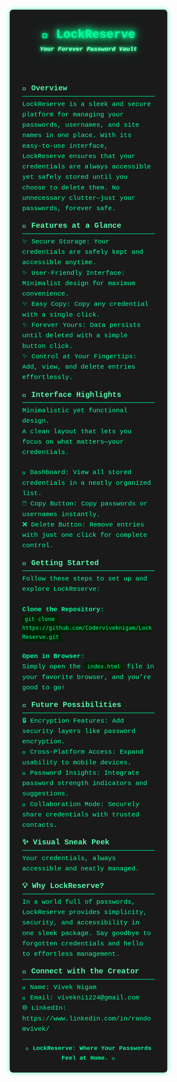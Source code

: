 <!DOCTYPE html>
<html lang="en">
<head>
<meta charset="UTF-8" />
<meta name="viewport" content="width=device-width, initial-scale=1" />
<title>LockReserve README</title>
<style>
  .header {
    font-weight: bold;
    font-size: 2.4rem;
    text-align: center;
    padding: 20px;
    border-radius: 8px;
    margin-bottom: 40px;
    position: relative;
    animation: flicker 2.5s infinite alternate;
    color: #00ff99;
    text-shadow:
      0 0 5px #00ff99,
      0 0 10px #00ff99,
      0 0 20px #00ff99,
      0 0 40px #00ff99,
      0 0 80px #00ff99;
  }
  .header b {
    animation: neonPulse 3s ease-in-out infinite alternate;
  }
  @keyframes neonPulse {
    0%, 100% {
      text-shadow:
        0 0 10px #00ff99,
        0 0 20px #00ff99,
        0 0 30px #00ff99,
        0 0 40px #00ff99;
      color: #00ff99;
    }
    50% {
      text-shadow:
        0 0 20px #55ffaa,
        0 0 30px #55ffaa,
        0 0 40px #55ffaa,
        0 0 50px #55ffaa;
      color: #55ffaa;
    }
  }
  @keyframes flicker {
    0%, 19%, 21%, 23%, 25%, 54%, 56%, 100% {
      opacity: 1;
    }
    20%, 22%, 24%, 55% {
      opacity: 0.85;
    }
  }
  p, br {
    font-size: 1.1rem;
    line-height: 1.5;
    margin: 12px 0;
  }
  .section-title {
    font-weight: bold;
    margin: 32px 0 12px 0;
    font-size: 1.5rem;
    border-bottom: 1px solid #00ff99;
    padding-bottom: 6px;
  }
  ul {
    list-style: none;
    padding-left: 0;
    margin: 12px 0 20px 0;
  }
  ul li {
    margin: 6px 0;
  }
  .feature, .future {
    color: #00cc77;
  }
  a {
    color: #00ff99;
    text-decoration: none;
  }
  a:hover {
    text-decoration: underline;
  }
</style>
</head>
<body>

<div style="
  background: #1a1a1a; 
  color: #00ff99; 
  padding: 30px 40px; 
  font-family: 'Consolas', 'Courier New', monospace; 
  font-size: 1.3rem; 
  line-height: 1.6; 
  border-radius: 10px; 
  max-width: 800px; 
  margin: 40px auto; 
  user-select: none;
  box-shadow: 0 0 15px #00ff99aa;
">

  <div class="header">
    🔐 <b>LockReserve</b><br>
    <div style="font-style: italic; font-size: 1.2rem; margin-bottom: 30px; color: #99ffbb;">
    Your Forever Password Vault
  </div>
  </div>

  <div style="margin-bottom: 20px;">
    <div style="font-weight: bold; font-size: 1.5rem; color: #55ffaa; margin-bottom: 8px; border-bottom: 2px solid #00cc77; padding-bottom: 4px;">
      🌟 Overview
    </div>
    LockReserve is a sleek and secure platform for managing your passwords, usernames, and site names in one place. With its easy-to-use interface, LockReserve ensures that your credentials are always accessible yet safely stored until you choose to delete them. No unnecessary clutter—just your passwords, forever safe.
  </div>

  <div style="margin-bottom: 20px;">
    <div style="font-weight: bold; font-size: 1.5rem; color: #55ffaa; margin-bottom: 8px; border-bottom: 2px solid #00cc77; padding-bottom: 4px;">
      💼 Features at a Glance
    </div>
    ✨ Secure Storage: Your credentials are safely kept and accessible anytime.<br>
    ✨ User-Friendly Interface: Minimalist design for maximum convenience.<br>
    ✨ Easy Copy: Copy any credential with a single click.<br>
    ✨ Forever Yours: Data persists until deleted with a simple button click.<br>
    ✨ Control at Your Fingertips: Add, view, and delete entries effortlessly.
  </div>

  <div style="margin-bottom: 20px;">
    <div style="font-weight: bold; font-size: 1.5rem; color: #55ffaa; margin-bottom: 8px; border-bottom: 2px solid #00cc77; padding-bottom: 4px;">
      🎨 Interface Highlights
    </div>
    Minimalistic yet functional design.<br>
    A clean layout that lets you focus on what matters—your credentials.<br><br>
    🔳 Dashboard: View all stored credentials in a neatly organized list.<br>
    🖱️ Copy Button: Copy passwords or usernames instantly.<br>
    ❌ Delete Button: Remove entries with just one click for complete control.
  </div>

  <div style="margin-bottom: 20px;">
    <div style="font-weight: bold; font-size: 1.5rem; color: #55ffaa; margin-bottom: 8px; border-bottom: 2px solid #00cc77; padding-bottom: 4px;">
      🚀 Getting Started
    </div>
    Follow these steps to set up and explore LockReserve:<br><br>
    <b>Clone the Repository:</b><br>
    <code style="background:#002200; padding:4px 8px; border-radius:4px;">git clone https://github.com/Coderviveknigam/LockReserve.git</code><br><br>
    <b>Open in Browser:</b><br>
    Simply open the <code style="background:#002200; padding:4px 8px; border-radius:4px;">index.html</code> file in your favorite browser, and you’re good to go!
  </div>

  <div style="margin-bottom: 20px;">
    <div style="font-weight: bold; font-size: 1.5rem; color: #55ffaa; margin-bottom: 8px; border-bottom: 2px solid #00cc77; padding-bottom: 4px;">
      🌱 Future Possibilities
    </div>
    🔒 Encryption Features: Add security layers like password encryption.<br>
    📱 Cross-Platform Access: Expand usability to mobile devices.<br>
    🤖 Password Insights: Integrate password strength indicators and suggestions.<br>
    👥 Collaboration Mode: Securely share credentials with trusted contacts.
  </div>

  <div style="margin-bottom: 20px;">
    <div style="font-weight: bold; font-size: 1.5rem; color: #55ffaa; margin-bottom: 8px; border-bottom: 2px solid #00cc77; padding-bottom: 4px;">
      ✨ Visual Sneak Peek
    </div>
    Your credentials, always accessible and neatly managed.
  </div>

  <div style="margin-bottom: 20px;">
    <div style="font-weight: bold; font-size: 1.5rem; color: #55ffaa; margin-bottom: 8px; border-bottom: 2px solid #00cc77; padding-bottom: 4px;">
      💡 Why LockReserve?
    </div>
    In a world full of passwords, LockReserve provides simplicity, security, and accessibility in one sleek package. Say goodbye to forgotten credentials and hello to effortless management.
  </div>

  <div style="margin-bottom: 10px;">
    <div style="font-weight: bold; font-size: 1.5rem; color: #55ffaa; margin-bottom: 8px; border-bottom: 2px solid #00cc77; padding-bottom: 4px;">
      🔗 Connect with the Creator
    </div>
    💼 Name: Vivek Nigam<br>
    💌 Email: <a href="mailto:vivekni1224@gmail.com" style="color:#00ff99;">vivekni1224@gmail.com</a><br>
    🌐 LinkedIn: <a href="https://www.linkedin.com/in/randomvivek/" target="_blank" style="color:#00ff99;">https://www.linkedin.com/in/randomvivek/</a>
  </div>

  <div style="text-align:center; margin-top: 30px; font-weight:bold; font-size: 1.2rem;">
    🌟 LockReserve: Where Your Passwords Feel at Home. 🌟
  </div>
</div>

</body>
</html>

